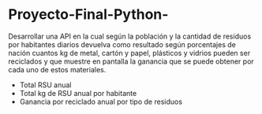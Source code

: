 # Proyecto-Final-Python-
Desarrollar una API en la cual según la población y la cantidad de residuos por habitantes diarios devuelva como resultado según porcentajes de nación cuantos kg de metal, cartón y papel, plásticos y vidrios pueden ser reciclados y que muestre en pantalla la ganancia que se puede obtener por cada uno de estos materiales.
- Total RSU anual
- Total kg de RSU anual por habitante
- Ganancia por reciclado anual por tipo de residuos
